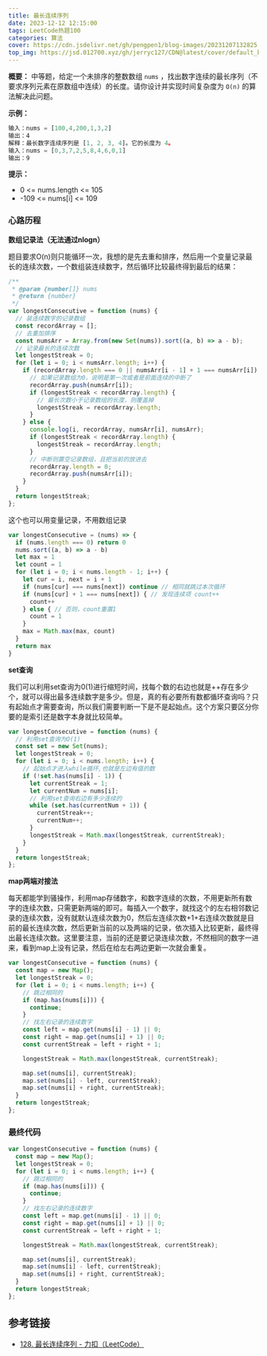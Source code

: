 ```yaml
---
title: 最长连续序列
date: 2023-12-12 12:15:00
tags: LeetCode热题100
categories: 算法
cover: https://cdn.jsdelivr.net/gh/pengpen1/blog-images/20231207132825.png
top_img: https://jsd.012700.xyz/gh/jerryc127/CDN@latest/cover/default_bg.png
---
```

**概要：** 中等题，给定一个未排序的整数数组 `nums` ，找出数字连续的最长序列（不要求序列元素在原数组中连续）的长度。请你设计并实现时间复杂度为 `O(n)` 的算法解决此问题。

**示例：**

```js
输入：nums = [100,4,200,1,3,2]
输出：4
解释：最长数字连续序列是 [1, 2, 3, 4]。它的长度为 4。
输入：nums = [0,3,7,2,5,8,4,6,0,1]
输出：9
```

**提示：**

- 0 <= nums.length <= 105
- -109 <= nums[i] <= 109




### 心路历程

**数组记录法（无法通过nlogn）**

题目要求O(n)则只能循环一次，我想的是先去重和排序，然后用一个变量记录最长的连续次数，一个数组装连续数字，然后循环比较最终得到最后的结果：

```js
/**
 * @param {number[]} nums
 * @return {number}
 */
var longestConsecutive = function (nums) {
  // 装连续数字的记录数组
  const recordArray = [];
  // 去重加排序
  const numsArr = Array.from(new Set(nums)).sort((a, b) => a - b);
  // 记录最长的连续次数
  let longestStreak = 0;
  for (let i = 0; i < numsArr.length; i++) {
    if (recordArray.length === 0 || numsArr[i - 1] + 1 === numsArr[i]) {
      // 如果记录数组为0，说明是第一次或者是前面连续的中断了
      recordArray.push(numsArr[i]);
      if (longestStreak < recordArray.length) {
        // 最长次数小于记录数组的长度，则覆盖掉
        longestStreak = recordArray.length;
      }
    } else {
      console.log(i, recordArray, numsArr[i], numsArr);
      if (longestStreak < recordArray.length) {
        longestStreak = recordArray.length;
      }
      // 中断则置空记录数组，且把当前的放进去
      recordArray.length = 0;
      recordArray.push(numsArr[i]);
    }
  }
  return longestStreak;
};
```

这个也可以用变量记录，不用数组记录

```js
var longestConsecutive = (nums) => {
  if (nums.length === 0) return 0
  nums.sort((a, b) => a - b)
  let max = 1
  let count = 1
  for (let i = 0; i < nums.length - 1; i++) {
    let cur = i, next = i + 1
    if (nums[cur] === nums[next]) continue // 相同就跳过本次循环
    if (nums[cur] + 1 === nums[next]) { // 发现连续项 count++
      count++
    } else { // 否则，count重置1
      count = 1
    }
    max = Math.max(max, count)
  }
  return max
}
```



**set查询**

我们可以利用set查询为0(1)进行缩短时间，找每个数的右边也就是++存在多少个，就可以得出最多连续数字是多少。但是，真的有必要所有数都循环查询吗？只有起始点才需要查询，所以我们需要判断一下是不是起始点。这个方案只要区分你要的是索引还是数字本身就比较简单。

```js
var longestConsecutive = function (nums) {
  // 利用set查询为O(1)
  const set = new Set(nums);
  let longestStreak = 0;
  for (let i = 0; i < nums.length; i++) {
    // 起始点才进入while循环,也就是左边有值的数
    if (!set.has(nums[i] - 1)) {
      let currentStreak = 1;
      let currentNum = nums[i];
      // 利用set查询右边有多少连续的
      while (set.has(currentNum + 1)) {
        currentStreak++;
        currentNum++;
      }
      longestStreak = Math.max(longestStreak, currentStreak);
    }
  }
  return longestStreak;
};
```





**map两端对接法**

每天都能学到骚操作，利用map存储数字，和数字连续的次数，不用更新所有数字的连续次数，只需更新两端的即可。每插入一个数字，就找这个的左右相邻数记录的连续次数，没有就默认连续次数为0，然后左连续次数+1+右连续次数就是目前的最长连续次数，然后更新当前的以及两端的记录，依次插入比较更新，最终得出最长连续次数。这里要注意，当前的还是要记录连续次数，不然相同的数字一进来，看到map上没有记录，然后在给左右两边更新一次就会重复。

```js
var longestConsecutive = function (nums) {
  const map = new Map();
  let longestStreak = 0;
  for (let i = 0; i < nums.length; i++) {
    // 跳过相同的
    if (map.has(nums[i])) {
      continue;
    }
    // 找左右记录的连续数字
    const left = map.get(nums[i] - 1) || 0;
    const right = map.get(nums[i] + 1) || 0;
    const currentStreak = left + right + 1;

    longestStreak = Math.max(longestStreak, currentStreak);

    map.set(nums[i], currentStreak);
    map.set(nums[i] - left, currentStreak);
    map.set(nums[i] + right, currentStreak);
  }
  return longestStreak;
};
```



### 最终代码

```js
var longestConsecutive = function (nums) {
  const map = new Map();
  let longestStreak = 0;
  for (let i = 0; i < nums.length; i++) {
    // 跳过相同的
    if (map.has(nums[i])) {
      continue;
    }
    // 找左右记录的连续数字
    const left = map.get(nums[i] - 1) || 0;
    const right = map.get(nums[i] + 1) || 0;
    const currentStreak = left + right + 1;

    longestStreak = Math.max(longestStreak, currentStreak);

    map.set(nums[i], currentStreak);
    map.set(nums[i] - left, currentStreak);
    map.set(nums[i] + right, currentStreak);
  }
  return longestStreak;
};
```



## 参考链接

- [128. 最长连续序列 - 力扣（LeetCode）](https://leetcode.cn/problems/longest-consecutive-sequence/?envType=study-plan-v2&envId=top-100-liked)